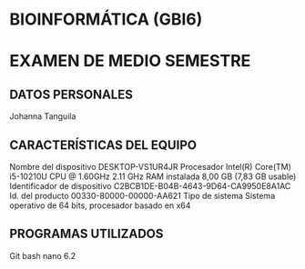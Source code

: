 # BIOINFORMÁTICA (GBI6)

# EXAMEN DE MEDIO SEMESTRE
## DATOS PERSONALES
Johanna Tanguila

## CARACTERÍSTICAS DEL EQUIPO
 Nombre del dispositivo	DESKTOP-VS1UR4JR
Procesador	Intel(R) Core(TM) i5-10210U CPU @ 1.60GHz   2.11 GHz
RAM instalada	8,00 GB (7,83 GB usable)
Identificador de dispositivo	C2BCB1DE-B04B-4643-9D64-CA9950E8A1AC
Id. del producto	00330-80000-00000-AA621
Tipo de sistema	Sistema operativo de 64 bits, procesador basado en x64


## PROGRAMAS UTILIZADOS 

Git bash
nano 6.2
